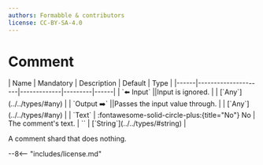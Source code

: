 ```yaml
---
authors: Formabble & contributors
license: CC-BY-SA-4.0
---
```



# Comment

<div class="sh-parameters" markdown="1">
| Name | Mandatory | Description | Default | Type |
|------|---------------------|-------------|---------|------|
| `⬅️ Input` ||Input is ignored. | | [`Any`](../../types/#any) |
| `Output ➡️` ||Passes the input value through. | | [`Any`](../../types/#any) |
| `Text` | :fontawesome-solid-circle-plus:{title="No"} No  | The comment's text. | `` | [`String`](../../types/#string) |

</div>

A comment shard that does nothing.

--8<-- "includes/license.md"

